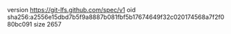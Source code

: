 version https://git-lfs.github.com/spec/v1
oid sha256:a2556e15dbd7b5f9a8887b081fbf5b17674649f32c020174568a7f2f080bc091
size 2657
